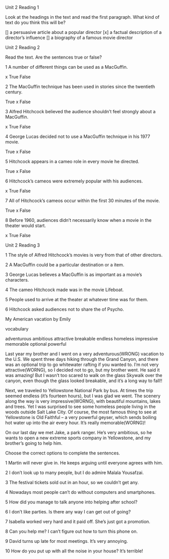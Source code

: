 Unit 2 Reading 1

Look at the headings in the text and read the first paragraph. What kind of text do you think this will be?

[]  a persuasive article about a popular director
[x] a factual description of a director’s influence
[]  a biography of a famous movie director

Unit 2 Reading 2

Read the text. Are the sentences true or false?

1
A number of different things can be used as a MacGuffin.

x True
False

2
The MacGuffin technique has been used in stories since the twentieth century.

True
x False

3
Alfred Hitchcock believed the audience shouldn’t feel strongly about a MacGuffin.

x True
False

4
George Lucas decided not to use a MacGuffin technique in his 1977 movie.

True
x False

5
Hitchcock appears in a cameo role in every movie he directed.

True
x False

6
Hitchcock’s cameos were extremely popular with his audiences.

x True
False

7
All of Hitchcock’s cameos occur within the first 30 minutes of the movie.

True
x False

8
Before 1960, audiences didn’t necessarily know when a movie in the theater would start.

x True
False


Unit 2 Reading 3


1
The style of Alfred Hitchcock’s movies is very 
 from that of other directors.

2
A MacGuffin could be a particular destination or a 
 item.

3
George Lucas believes a MacGuffin is as important as a movie’s 
 characters.

4
The 
 cameo Hitchcock made was in the movie Lifeboat.

5
People used to arrive at the theater at whatever time was 
 for them.

6
Hitchcock asked audiences not to share the 
 of Psycho.



 My American vacation by Emily


vocabulary 

adventurous    ambitious    attractive    breakable    endless    homeless    impressive     memorable    optional    powerful

Last year my brother and I went on a very 
adventurous(WRONG) vacation to the U.S. We spent three days hiking through the Grand Canyon, and there was an 
optional trip to go whitewater rafting if you wanted to. I’m not very 
attractive(WORNG), so I decided not to go, but my brother went. He said it was amazing! But I wasn’t too scared to walk on the glass Skywalk over the canyon, even though the glass looked 
breakable, and it’s a long way to fall!!

Next, we traveled to Yellowstone National Park by bus. At times the trip seemed 
endless (it’s fourteen hours), but I was glad we went. The scenery along the way is very 
impressive(WORNG), with beautiful mountains, lakes and trees. Yet I was surprised to see some 
homeless people living in the woods outside Salt Lake City. Of course, the most famous thing to see at Yellowstone is Old Faithful – a very 
powerful geyser, which sends boiling hot water up into the air every hour. It’s really 
memorable(WORNG)!

On our last day we met Jake, a park ranger. He’s very 
ambitious, so he wants to open a new extreme sports company in Yellowstone, and my brother’s going to help him.

Choose the correct options to complete the sentences.

1
Martin will never give in. He keeps arguing until everyone agrees with him.

2
I don’t look up to many people, but I do admire Malala Yousafzai.

3
The festival tickets sold out in an hour, so we couldn’t get any.

4
Nowadays most people can’t do without computers and smartphones.

5
How did you manage to talk anyone into helping after school?

6
I don’t like parties. Is there any way I can get out of going?

7
Isabella worked very hard and it paid off. She’s just got a promotion.

8
Can you help me? I can’t figure out how to turn this phone on.

9
David turns up late for most meetings. It’s very annoying.

10
How do you put up with all the noise in your house? It’s terrible!